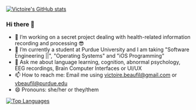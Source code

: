 [![Victoire's GitHub stats](https://github-readme-stats.vercel.app/api?username=victoirebeaufils&theme=radical&show_icons=true&count_private=true)](https://github.com/anuraghazra/github-readme-stats)

### Hi there 👋

- 🔭 I’m working on a secret project dealing with health-related information recording and processing 😎 
- 🌱 I’m currently a student at Purdue University and I am taking "Software Engineering ||", "Operating Systems" and "iOS Programming"
- 💬 Ask me about language learning, cognition, abnormal psychology, EEG recordings, Brain Computer Interfaces or UI/UX
- 📫 How to reach me: Email me using victoire.beaufil@gmail.com or vbeaufil@purdue.edu
- 😄 Pronouns: she/her or they/them


[![Top Languages](https://github-readme-stats.vercel.app/api/top-langs/?username=victoirebeaufils&theme=radical&layout=compact&count_private=true)
](https://github.com/anuraghazra/github-readme-stats)
